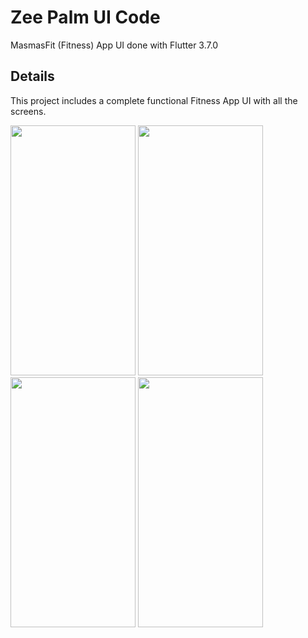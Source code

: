 # Zee Palm UI Code

MasmasFit (Fitness) App UI done with Flutter 3.7.0

## Details

This project includes a complete functional Fitness App UI with all the screens.

<img src="https://user-images.githubusercontent.com/128903428/236881796-0c197751-1a07-4f47-b6d4-de00a04f8bfa.png" width="200" height="400" />
<img src="https://user-images.githubusercontent.com/128903428/236881882-97a0c136-9aa3-4176-bac9-5a7d67d30f5f.png" width="200" height="400" />
<img src="https://user-images.githubusercontent.com/128903428/236881967-ea5d8fba-4032-4b82-8d42-e722ae43a829.png" width="200" height="400" />
<img src="https://user-images.githubusercontent.com/128903428/236882060-853eccd4-eb84-40e5-a32c-f3b3948e4040.png" width="200" height="400" />
